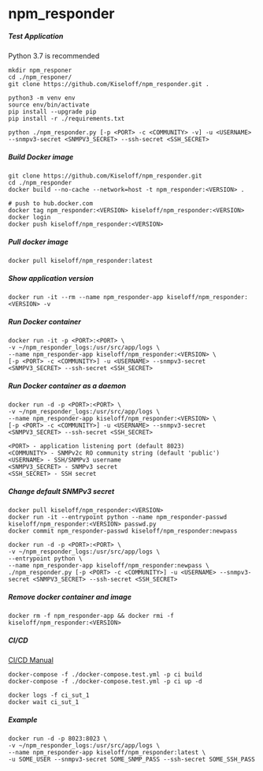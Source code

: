 # npm_responder

##### Test Application

Python 3.7 is recommended

    mkdir npm_responer
    cd ./npm_responer/
    git clone https://github.com/Kiseloff/npm_responder.git .
    
    python3 -m venv env
    source env/bin/activate
    pip install --upgrade pip
    pip install -r ./requirements.txt
    
    python ./npm_responder.py [-p <PORT> -c <COMMUNITY> -v] -u <USERNAME> --snmpv3-secret <SNMPV3_SECRET> --ssh-secret <SSH_SECRET>

##### Build Docker image  

    git clone https://github.com/Kiseloff/npm_responder.git
    cd ./npm_responder
    docker build --no-cache --network=host -t npm_responder:<VERSION> .
    
    # push to hub.docker.com
    docker tag npm_responder:<VERSION> kiseloff/npm_responder:<VERSION>
    docker login
    docker push kiseloff/npm_responder:<VERSION>
    
##### Pull docker image

    docker pull kiseloff/npm_responder:latest
    
##### Show application version

    docker run -it --rm --name npm_responder-app kiseloff/npm_responder:<VERSION> -v

##### Run Docker container
    
    docker run -it -p <PORT>:<PORT> \
    -v ~/npm_responder_logs:/usr/src/app/logs \
    --name npm_responder-app kiseloff/npm_responder:<VERSION> \
    [-p <PORT> -c <COMMUNITY>] -u <USERNAME> --snmpv3-secret <SNMPV3_SECRET> --ssh-secret <SSH_SECRET>

##### Run Docker container as a daemon

    docker run -d -p <PORT>:<PORT> \
    -v ~/npm_responder_logs:/usr/src/app/logs \
    --name npm_responder-app kiseloff/npm_responder:<VERSION> \
    [-p <PORT> -c <COMMUNITY>] -u <USERNAME> --snmpv3-secret <SNMPV3_SECRET> --ssh-secret <SSH_SECRET>

    <PORT> - application listening port (default 8023)
    <COMMUNITY> - SNMPv2c RO community string (default 'public')
    <USERNAME> - SSH/SNMPv3 username
    <SNMPV3_SECRET> - SNMPv3 secret
    <SSH_SECRET> - SSH secret

##### Change default SNMPv3 secret

    docker pull kiseloff/npm_responder:<VERSION>
    docker run -it --entrypoint python --name npm_responder-passwd kiseloff/npm_responder:<VERSION> passwd.py
    docker commit npm_responder-passwd kiseloff/npm_responder:newpass

    docker run -d -p <PORT>:<PORT> \
    -v ~/npm_responder_logs:/usr/src/app/logs \
    --entrypoint python \
    --name npm_responder-app kiseloff/npm_responder:newpass \
    ./npm_responder.py [-p <PORT> -c <COMMUNITY>] -u <USERNAME> --snmpv3-secret <SNMPV3_SECRET> --ssh-secret <SSH_SECRET>

##### Remove docker container and image

    docker rm -f npm_responder-app && docker rmi -f kiseloff/npm_responder:<VERSION>

##### CI/CD
    
[CI/CD Manual](https://www.digitalocean.com/community/tutorials/how-to-configure-a-continuous-integration-testing-environment-with-docker-and-docker-compose-on-ubuntu-14-04#step-3-%E2%80%94-create-the-%E2%80%9Chello-world%E2%80%9D-python-application)
    
    docker-compose -f ./docker-compose.test.yml -p ci build
    docker-compose -f ./docker-compose.test.yml -p ci up -d

    docker logs -f ci_sut_1
    docker wait ci_sut_1

##### Example

    docker run -d -p 8023:8023 \
    -v ~/npm_responder_logs:/usr/src/app/logs \
    --name npm_responder-app kiseloff/npm_responder:latest \
    -u SOME_USER --snmpv3-secret SOME_SNMP_PASS --ssh-secret SOME_SSH_PASS